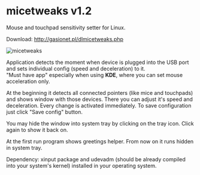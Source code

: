 # micetweaks v1.2
Mouse and touchpad sensitivity setter for Linux.

Download: http://gasionet.pl/dlmicetweaks.php

![micetweaks](http://i.imgur.com/cHjLgPP.png)

Application detects the moment when device is plugged into the USB port and sets individual config (speed and deceleration) to it.  
"Must have app" especially when using <B>KDE</B>, where you can set mouse acceleration only.  

At the beginning it detects all connected pointers (like mice and touchpads) and shows window with those devices. There you can adjust it's speed and deceleration.
Every change is activated immediately. To save configuration just click "Save config" button.

You may hide the window into system tray by clicking on the tray icon. Click again to show it back on.

At the first run program shows greetings helper. From now on it runs hidden in system tray.

Dependency: xinput package and udevadm (should be already compiled into your system's kernel) installed in your 
operating system.